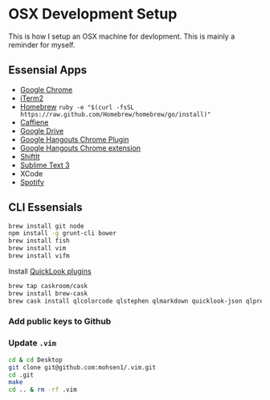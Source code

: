 # OSX Development Setup

This is how I setup an OSX machine for devlopment. This is mainly a reminder for myself.


## Essensial Apps
* [Google Chrome](https://www.google.com/intl/en_us/chrome/browser/)
* [iTerm2](www.iterm2.com/)
* [Homebrew](brew.sh) `ruby -e "$(curl -fsSL https://raw.github.com/Homebrew/homebrew/go/install)"`
* [Caffiene](http://lightheadsw.com/caffeine/)
* [Google Drive](https://tools.google.com/dlpage/drive/?hl=en)
* [Google Hangouts Chrome Plugin](https://www.google.com/tools/dlpage/hangoutplugin)
* [Google Hangouts Chrome extension](https://chrome.google.com/webstore/detail/hangouts/nckgahadagoaajjgafhacjanaoiihapd?utm_source=chrome-ntp-icon)
* [ShiftIt](https://code.google.com/p/shiftit/)
* [Sublime Text 3](http://www.sublimetext.com/3)
* XCode
* [Spotify](https://www.spotify.com/us/)

## CLI Essensials

```bash
brew install git node
npm install -g grunt-cli bower
brew install fish
brew install vim
brew install vifm
```
Install [QuickLook plugins](https://github.com/sindresorhus/quick-look-plugins)

``` bash
brew tap caskroom/cask
brew install brew-cask
brew cask install qlcolorcode qlstephen qlmarkdown quicklook-json qlprettypatch quicklook-csv betterzipql webp-quicklook suspicious-package
```

### Add public keys to Github

### Update `.vim`

```bash
cd & cd Desktop
git clone git@github.com:mohsen1/.vim.git
cd .git
make
cd .. & rm -rf .vim
```

